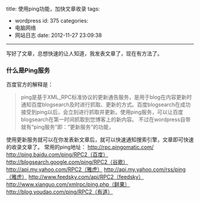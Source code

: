 title: 使用ping功能，加快文章收录
tags:
  - wordpress
id: 375
categories:
  - 电脑网络
  - 网站日志
date: 2012-11-27 23:09:38
---

写好了文章，总想快速的让人知道，我发表文章了，现在有方法了。

### 什么是Ping服务

百度官方的解释是：
> ping是基于XML_RPC标准协议的更新通告服务，是用于blog在内容更新时通知百度blogsearch及时进行抓取、更新的方式。百度blogsearch在成功接受到ping以后，会立刻进行抓取并更新。使用ping服务，可以让百度blogsearch在第一时间抓取到您博客上的新内容。
不过在wordpress自带就有“ping服务”即：“更新服务”的功能，

使用更新服务就可以在你发表新文章后，就可以快速通知搜索引擎，文章即可快速的收录文章了。
常用的ping地址：
http://rpc.pingomatic.com/ http://ping.baidu.com/ping/RPC2（百度）
http://blogsearch.google.com/ping/RPC2（谷歌）
http://api.my.yahoo.com/RPC2（雅虎）
http://api.my.yahoo.com/rss/ping（雅虎）
http://www.feedsky.com/api/RPC2（feedsky）
http://www.xianguo.com/xmlrpc/ping.php（鲜果）
http://blog.youdao.com/ping/RPC2（有道）